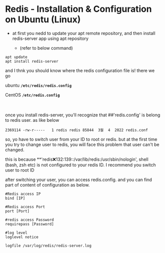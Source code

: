 # Redis - Installation & Configuration on Ubuntu (Linux)

* at first you nedd to update your apt remote repository, and then install redis-server app using apt repository

  * (refer to below command)
  
```shell
apt update
apt install redis-server
```

and I thnk you should know where the redis configuration file is! there we go

ubuntu  **`/etc/redis/redis.config`** 

CentOS **`/etc/redis.config`**

<br><br/>
once you install redis-server, you'll recognize that ##'redis.config' is belong to redis user. as like below

```shell
2369114 -rw-r-----   1 redis redis 85844  3월  4  2022 redis.conf
```

so, yo have to switch user from your ID to root or redis. but at the first time you try to change user to redis, you will face this problem that user can't be changed. 

this is because **'redis:x:132:139::/var/lib/redis:/usr/sbin/nologin', shell (bash, zsh etc) is not configured to your redis ID. I recommend you switch user to root ID


after switching your user, you can access redis.config. and you can find part of content of configuration as below. 

```shell
#Redis access IP
bind [IP]

#Redis access Port
port [Port]

#redis access Password
requirepass [Password]

#log level 
loglevel notice

logfile /var/log/redis/redis-server.log
```

